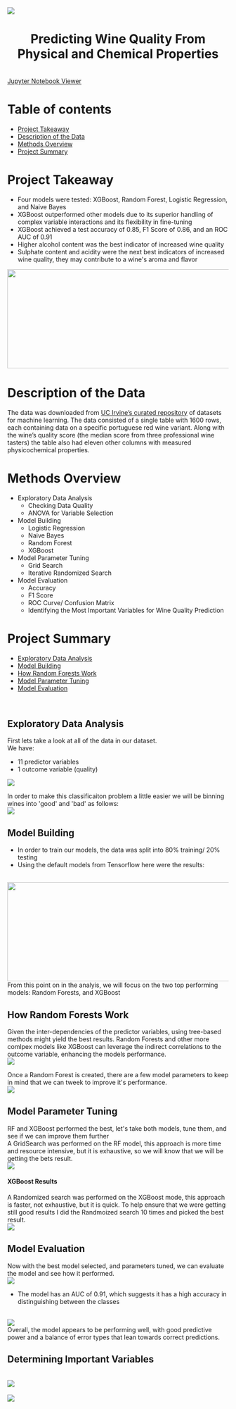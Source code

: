 <img src="images/title_photo.jpg" style>
<h1 align="center">Predicting Wine Quality From Physical and Chemical Properties</h1>

<br>
<a href="https://nbviewer.org/github/BrianMillerS/wine_quality_classification/blob/main/wine_score_classification.ipynb" target="_blank">Jupyter Notebook Viewer</a>
<br>

# Table of contents
- [Project Takeaway](#Project-Takeaway)
- [Description of the Data](#Description-of-the-Data)
- [Methods Overview](#methods-overview)
- [Project Summary](#project-summary)

# Project Takeaway
- Four models were tested: XGBoost, Random Forest, Logistic Regression, and Naive Bayes
- XGBoost outperformed other models due to its superior handling of complex variable interactions and its flexibility in fine-tuning
- XGBoost achieved a test accuracy of 0.85, F1 Score of 0.86, and an ROC AUC of 0.91
- Higher alcohol content was the best indicator of increased wine quality
- Sulphate content and acidity were the next best indicators of increased wine quality, they may contribute to a wine's aroma and flavor

<img src="images/results_summary_table.png" width="532" height="225">

# Description of the Data
The data was downloaded from <a href="https://archive.ics.uci.edu/dataset/186/wine+quality" target="_blank">UC Irvine’s curated repository</a> of datasets for machine learning. The data consisted of a single table with 1600 rows, each containing data on a specific portuguese red wine variant. Along with the wine’s quality score (the median score from three professional wine tasters) the table also had eleven other columns with measured physicochemical properties.

# Methods Overview
+ Exploratory Data Analysis
  + Checking Data Quality
  + ANOVA for Variable Selection
+ Model Building
  + Logistic Regression
  + Naive Bayes
  + Random Forest
  + XGBoost
+ Model Parameter Tuning
  + Grid Search
  + Iterative Randomized Search
+ Model Evaluation
  + Accuracy
  + F1 Score
  + ROC Curve/ Confusion Matrix
  + Identifying the Most Important Variables for Wine Quality Prediction

# Project Summary
- [Exploratory Data Analysis](#Exploratory-Data-Analysis)
- [Model Building](Model-Building)
- [How Random Forests Work](#How-Random-Forests-Work)
- [Model Parameter Tuning](Model-Parameter-Tuning)
- [Model Evaluation](Model-Evaluation)

<br>  

## Exploratory Data Analysis  

First lets take a look at all of the data in our dataset.  
We have:  
  - 11 predictor variables  
  - 1 outcome variable (quality)

<img src="images/variable_distributions.png" style>  
<br>

In order to make this classificaiton problem a little easier we will be binning wines into 'good' and 'bad' as follows:
<br>
<img src="images/data_binning.png" style>
<br>

## Model Building
  - In order to train our models, the data was split into 80% training/ 20% testing
  - Using the default models from Tensorflow here were the results:
<br>
<img src="images/results_summary_table.png" width="532" height="225">
<br>
From this point on in the analyis, we will focus on the two top performing models: Random Forests, and XGBoost

## How Random Forests Work
Given the inter-dependencies of the predictor variables, using tree-based methods might yield the best results. Random Forests and other more comlpex models like XGBoost can leverage the indirect correlations to the outcome variable, enhancing the models performance. 
<br>
<img src="images/RF_building_a_forest_explained.png" style>
<br>

Once a Random Forest is created, there are a few model parameters to keep in mind that we can tweek to improve it's performance.
<br>
<img src="images/RF_parameter_tuning_explained.png" style>
<br>

## Model Parameter Tuning
RF and XGBoost performed the best, let's take both models, tune them, and see if we can improve them further
<br>
A GridSearch was performed on the RF model, this approach is more time and resource intensive, but it is exhaustive, so we will know that we will be getting the bets result. 
<br>
<img src="images/RF_results.png" style>
<br>

#### XGBoost Results
A Randomized search was performed on the XGBoost mode, this approach is faster, not exhaustive, but it is quick. To help ensure that we were getting still good results I did the Randmoized search 10 times and picked the best result.
<br>
<img src="images/XGB_results.png" style>
<br>

## Model Evaluation
Now with the best model selected, and parameters tuned, we can evaluate the model and see how it performed.
<br>
<img src="images/XGB_confusion.png" style>
<br>

 - The model has an AUC of 0.91, which suggests it has a high accuracy in distinguishing between the classes
<br>
<img src="images/XBG_roc.png" style>
<br>
Overall, the model appears to be performing well, with good predictive power and a balance of error types that lean towards correct predictions.

## Determining Important Variables
<br>
<img src="images/XGB_correlation.png" style>
<br>

<br>
<img src="images/XGB_gain.png" style>
<br>
